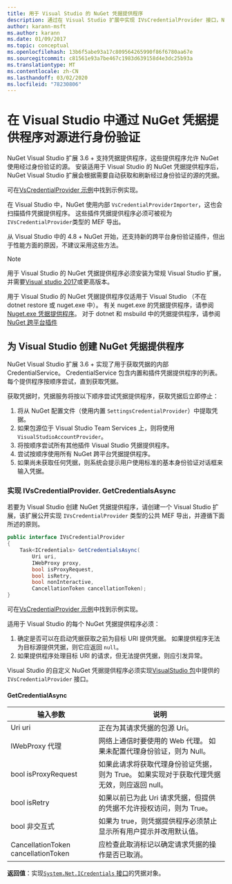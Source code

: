 ```yaml
---
title: 用于 Visual Studio 的 NuGet 凭据提供程序
description: 通过在 Visual Studio 扩展中实现 IVsCredentialProvider 接口，NuGet 凭据提供程序对源进行身份验证。
author: karann-msft
ms.author: karann
ms.date: 01/09/2017
ms.topic: conceptual
ms.openlocfilehash: 13b6f5abe93a17c809564265990f86f6780aa67e
ms.sourcegitcommit: c81561e93a7be467c1983d639158d4e3dc25b93a
ms.translationtype: MT
ms.contentlocale: zh-CN
ms.lasthandoff: 03/02/2020
ms.locfileid: "78230806"
---
```

# <a name="authenticating-feeds-in-visual-studio-with-nuget-credential-providers"></a>在 Visual Studio 中通过 NuGet 凭据提供程序对源进行身份验证

NuGet Visual Studio 扩展 3.6 + 支持凭据提供程序，这些提供程序允许 NuGet 使用经过身份验证的源。
安装适用于 Visual Studio 的 NuGet 凭据提供程序后，NuGet Visual Studio 扩展会根据需要自动获取和刷新经过身份验证的源的凭据。

可在[VsCredentialProvider 示例](https://github.com/NuGet/Samples/tree/master/VsCredentialProvider)中找到示例实现。

在 Visual Studio 中，NuGet 使用内部 `VsCredentialProviderImporter`，这也会扫描插件凭据提供程序。 这些插件凭据提供程序必须可被视为 `IVsCredentialProvider`类型的 MEF 导出。

从 Visual Studio 中的 4.8 + NuGet 开始，还支持新的跨平台身份验证插件，但出于性能方面的原因，不建议采用这些方法。

> [!Note]
> 用于 Visual Studio 的 NuGet 凭据提供程序必须安装为常规 Visual Studio 扩展，并需要[Visual studio 2017](https://aka.ms/vs/15/release/vs_enterprise.exe)或更高版本。
>
> 用于 Visual Studio 的 NuGet 凭据提供程序仅适用于 Visual Studio （不在 dotnet restore 或 nuget.exe 中）。 有关 nuget.exe 的凭据提供程序，请参阅[Nuget.exe 凭据提供程序](nuget-exe-Credential-providers.md)。
> 对于 dotnet 和 msbuild 中的凭据提供程序，请参阅[NuGet 跨平台插件](nuget-cross-platform-authentication-plugin.md)

## <a name="creating-a-nuget-credential-provider-for-visual-studio"></a>为 Visual Studio 创建 NuGet 凭据提供程序

NuGet Visual Studio 扩展 3.6 + 实现了用于获取凭据的内部 CredentialService。 CredentialService 包含内置和插件凭据提供程序的列表。 每个提供程序按顺序尝试，直到获取凭据。

获取凭据时，凭据服务将按以下顺序尝试凭据提供程序，获取凭据后立即停止：

1. 将从 NuGet 配置文件（使用内置 `SettingsCredentialProvider`）中提取凭据。
1. 如果包源位于 Visual Studio Team Services 上，则将使用 `VisualStudioAccountProvider`。
1. 将按顺序尝试所有其他插件 Visual Studio 凭据提供程序。
1. 尝试按顺序使用所有 NuGet 跨平台凭据提供程序。
1. 如果尚未获取任何凭据，则系统会提示用户使用标准的基本身份验证对话框来输入凭据。

### <a name="implementing-ivscredentialprovidergetcredentialsasync"></a>实现 IVsCredentialProvider. GetCredentialsAsync

若要为 Visual Studio 创建 NuGet 凭据提供程序，请创建一个 Visual Studio 扩展，该扩展公开实现 `IVsCredentialProvider` 类型的公共 MEF 导出，并遵循下面所述的原则。

```cs
public interface IVsCredentialProvider
{
    Task<ICredentials> GetCredentialsAsync(
        Uri uri,
        IWebProxy proxy,
        bool isProxyRequest,
        bool isRetry,
        bool nonInteractive,
        CancellationToken cancellationToken);
}
```

可在[VsCredentialProvider 示例](https://github.com/NuGet/Samples/tree/master/VsCredentialProvider)中找到示例实现。

适用于 Visual Studio 的每个 NuGet 凭据提供程序必须：

1. 确定是否可以在启动凭据获取之前为目标 URI 提供凭据。 如果提供程序无法为目标源提供凭据，则它应返回 `null`。
1. 如果提供程序处理目标 URI 的请求，但无法提供凭据，则应引发异常。

Visual Studio 的自定义 NuGet 凭据提供程序必须实现[VisualStudio 包](https://www.nuget.org/packages/NuGet.VisualStudio/)中提供的 `IVsCredentialProvider` 接口。

#### <a name="getcredentialasync"></a>GetCredentialAsync

| 输入参数 |说明|
| ----------------|-----------|
| Uri uri | 正在为其请求凭据的包源 Uri。|
| IWebProxy 代理 | 网络上通信时要使用的 Web 代理。 如果未配置代理身份验证，则为 Null。 |
| bool isProxyRequest | 如果此请求将获取代理身份验证凭据，则为 True。 如果实现对于获取代理凭据无效，则应返回 null。 |
| bool isRetry | 如果以前已为此 Uri 请求凭据，但提供的凭据不允许授权访问，则为 True。 |
| bool 非交互式 | 如果为 true，则凭据提供程序必须禁止显示所有用户提示并改用默认值。 |
| CancellationToken cancellationToken | 应检查此取消标记以确定请求凭据的操作是否已取消。 |

**返回值**：实现[`System.Net.ICredentials` 接口](/dotnet/api/system.net.icredentials?view=netstandard-2.0)的凭据对象。
